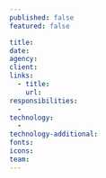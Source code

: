 ```yaml
---
published: false
featured: false

title:
date:
agency:
client:
links:
  - title:
    url:
responsibilities:
  -
technology:
  -
technology-additional:
fonts:
icons:
team:
---
```


